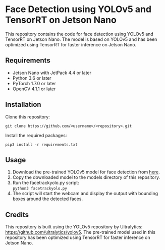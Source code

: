 <h1>Face Detection using YOLOv5 and TensorRT on Jetson Nano</h1>
<p>This repository contains the code for face detection using YOLOv5 and TensorRT on Jetson Nano. The model is based on YOLOv5 and has been optimized using TensorRT for faster inference on Jetson Nano.</p>

<h2>Requirements</h2>
<ul>
<li>Jetson Nano with JetPack 4.4 or later</li>
<li>Python 3.6 or later</li>
<li>PyTorch 1.7.0 or later</li>
<li>OpenCV 4.1.1 or later</li>
</ul>

<h2>Installation</h2>
<p>Clone this repository:</p>
<pre><code>git clone https://github.com/&lt;username&gt;/&lt;repository&gt;.git</code></pre>

<p>Install the required packages:</p>
<pre><code>pip3 install -r requirements.txt</code></pre>

<h2>Usage</h2>
<ol>
<li>Download the pre-trained YOLOv5 model for face detection from <a href="https://link/to/download">here</a>.</li>
<li>Copy the downloaded model to the models directory of this repository.</li>
<li>Run the facetrackyolo.py script:<br><code>python3 facetrackyolo.py</code></li>
<li>The script will start the webcam and display the output with bounding boxes around the detected faces.</li>
</ol>

<h2>Credits</h2>
<p>This repository is built using the YOLOv5 repository by Ultralytics: <a href="https://github.com/ultralytics/yolov5">https://github.com/ultralytics/yolov5</a>. The pre-trained model used in this repository has been optimized using TensorRT for faster inference on Jetson Nano.</p>
